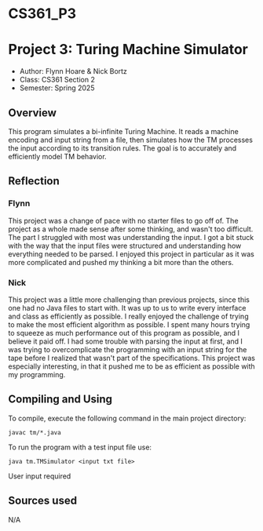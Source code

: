 # CS361_P3
# Project 3: Turing Machine Simulator

* Author: Flynn Hoare & Nick Bortz
* Class: CS361 Section 2
* Semester: Spring 2025

## Overview

This program simulates a bi-infinite Turing Machine. It reads a machine encoding and input string from a file, then simulates how the TM processes the input according to its transition rules. The goal is to accurately and efficiently model TM behavior.

## Reflection
### Flynn
This project was a change of pace with no starter files to go off of. The project as a whole made sense after some thinking, and wasn't too difficult. The part I struggled with most was understanding the input. I got a bit stuck with the way that the input files were structured and understanding how everything needed to be parsed. I enjoyed this project in particular as it was more complicated and pushed my thinking a bit more than the others.  

### Nick
This project was a little more challenging than previous projects, since this one had no
Java files to start with. It was up to us to write every interface and class as efficiently as
possible. I really enjoyed the challenge of trying to make the most efficient algorithm as possible.
I spent many hours trying to squeeze as much performance out of this program as possible, and I believe
it paid off. I had some trouble with parsing the input at first, and I was trying to overcomplicate the
programming with an input string for the tape before I realized that wasn't part of the specifications.
This project was especially interesting, in that it pushed me to be as efficient as possible with my 
programming.

## Compiling and Using

To compile, execute the following command in the main project directory:
```
javac tm/*.java
```
To run the program with a test input file use:
```
java tm.TMSimulator <input txt file>
```
User input required

## Sources used

N/A